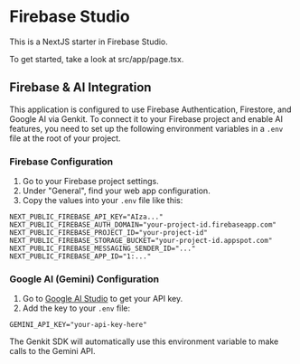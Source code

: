 
# Firebase Studio

This is a NextJS starter in Firebase Studio.

To get started, take a look at src/app/page.tsx.

## Firebase & AI Integration

This application is configured to use Firebase Authentication, Firestore, and Google AI via Genkit. To connect it to your Firebase project and enable AI features, you need to set up the following environment variables in a `.env` file at the root of your project.

### Firebase Configuration

1.  Go to your Firebase project settings.
2.  Under "General", find your web app configuration.
3.  Copy the values into your `.env` file like this:

```
NEXT_PUBLIC_FIREBASE_API_KEY="AIza..."
NEXT_PUBLIC_FIREBASE_AUTH_DOMAIN="your-project-id.firebaseapp.com"
NEXT_PUBLIC_FIREBASE_PROJECT_ID="your-project-id"
NEXT_PUBLIC_FIREBASE_STORAGE_BUCKET="your-project-id.appspot.com"
NEXT_PUBLIC_FIREBASE_MESSAGING_SENDER_ID="..."
NEXT_PUBLIC_FIREBASE_APP_ID="1:..."
```

### Google AI (Gemini) Configuration

1. Go to [Google AI Studio](https://aistudio.google.com/app/apikey) to get your API key.
2. Add the key to your `.env` file:

```
GEMINI_API_KEY="your-api-key-here"
```

The Genkit SDK will automatically use this environment variable to make calls to the Gemini API.
